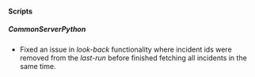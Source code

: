 #### Scripts
##### CommonServerPython
- Fixed an issue in *look-back* functionality where incident ids were removed from the *last-run* before finished fetching all incidents in the same time.